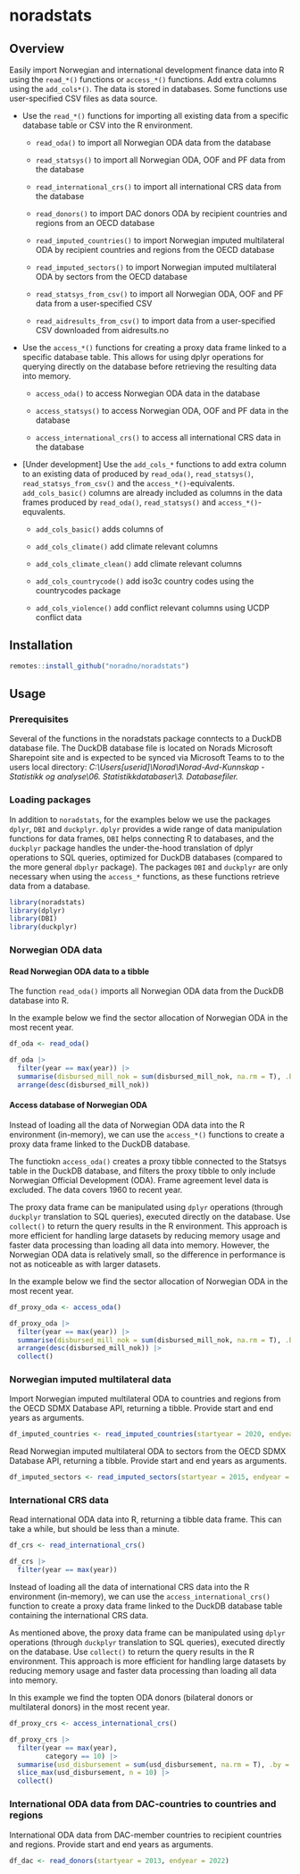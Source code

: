 # noradstats


## Overview

Easily import Norwegian and international development finance data into
R using the `read_*()` functions or `access_*()` functions. Add extra
columns using the `add_cols*()`. The data is stored in databases. Some
functions use user-specified CSV files as data source.

- Use the `read_*()` functions for importing all existing data from a
  specific database table or CSV into the R environment.

  - `read_oda()` to import all Norwegian ODA data from the database

  - `read_statsys()` to import all Norwegian ODA, OOF and PF data from
    the database

  - `read_international_crs()` to import all international CRS data from
    the database

  - `read_donors()` to import DAC donors ODA by recipient countries and
    regions from an OECD database

  - `read_imputed_countries()` to import Norwegian imputed multilateral
    ODA by recipient countries and regions from the OECD database

  - `read_imputed_sectors()` to import Norwegian imputed multilateral
    ODA by sectors from the OECD database

  - `read_statsys_from_csv()` to import all Norwegian ODA, OOF and PF
    data from a user-specified CSV

  - `read_aidresults_from_csv()` to import data from a user-specified
    CSV downloaded from aidresults.no

- Use the `access_*()` functions for creating a proxy data frame linked
  to a specific database table. This allows for using dplyr operations
  for querying directly on the database before retrieving the resulting
  data into memory.

  - `access_oda()` to access Norwegian ODA data in the database

  - `access_statsys()` to access Norwegian ODA, OOF and PF data in the
    database

  - `access_international_crs()` to access all international CRS data in
    the database

- \[Under development\] Use the `add_cols_*` functions to add extra
  column to an existing data of produced by `read_oda()`,
  `read_statsys()`, `read_statsys_from_csv()` and the
  `access_*()`-equivalents. `add_cols_basic()` columns are already
  included as columns in the data frames produced by `read_oda()`,
  `read_statsys()` and `access_*()`-equvalents.

  - `add_cols_basic()` adds columns of

  - `add_cols_climate()` add climate relevant columns

  - `add_cols_climate_clean()` add climate relevant columns

  - `add_cols_countrycode()` add iso3c country codes using the
    countrycodes package

  - `add_cols_violence()` add conflict relevant columns using UCDP
    conflict data

## Installation

``` r
remotes::install_github("noradno/noradstats")
```

## Usage

### Prerequisites

Several of the functions in the noradstats package conntects to a DuckDB
database file. The DuckDB database file is located on Norads Microsoft
Sharepoint site and is expected to be synced via Microsoft Teams to to
the users local directory:
*C:\Users\[userid\]\Norad\Norad-Avd-Kunnskap - Statistikk og analyse\06.
Statistikkdatabaser\3. Databasefiler.*

### Loading packages

In addition to `noradstats`, for the examples below we use the packages
`dplyr`, `DBI` and `duckplyr`. `dplyr` provides a wide range of data
manipulation functions for data frames, `DBI` helps connecting R to
databases, and the `duckplyr` package handles the under-the-hood
translation of dplyr operations to SQL queries, optimized for DuckDB
databases (compared to the more general `dbplyr` package). The packages
`DBI` and `duckplyr` are only necessary when using the `access_*`
functions, as these functions retrieve data from a database.

``` r
library(noradstats)
library(dplyr)
library(DBI)
library(duckplyr)
```

### Norwegian ODA data

#### Read Norwegian ODA data to a tibble

The function `read_oda()` imports all Norwegian ODA data from the DuckDB
database into R.

In the example below we find the sector allocation of Norwegian ODA in
the most recent year.

``` r
df_oda <- read_oda()

df_oda |> 
  filter(year == max(year)) |> 
  summarise(disbursed_mill_nok = sum(disbursed_mill_nok, na.rm = T), .by = target_area) |> 
  arrange(desc(disbursed_mill_nok))
```

#### Access database of Norwegian ODA

Instead of loading all the data of Norwegian ODA data into the R
environment (in-memory), we can use the `access_*()` functions to create
a proxy data frame linked to the DuckDB database.

The functiokn `access_oda()` creates a proxy tibble connected to the
Statsys table in the DuckDB database, and filters the proxy tibble to
only include Norwegian Official Development (ODA). Frame agreement level
data is excluded. The data covers 1960 to recent year.

The proxy data frame can be manipulated using `dplyr` operations
(through `duckplyr` translation to SQL queries), executed directly on
the database. Use `collect()` to return the query results in the R
environment. This approach is more efficient for handling large datasets
by reducing memory usage and faster data processing than loading all
data into memory. However, the Norwegian ODA data is relatively small,
so the difference in performance is not as noticeable as with larger
datasets.

In the example below we find the sector allocation of Norwegian ODA in
the most recent year.

``` r
df_proxy_oda <- access_oda()

df_proxy_oda |> 
  filter(year == max(year)) |> 
  summarise(disbursed_mill_nok = sum(disbursed_mill_nok, na.rm = T), .by = target_area) |> 
  arrange(desc(disbursed_mill_nok)) |> 
  collect()
```

### Norwegian imputed multilateral data

Import Norwegian imputed multilateral ODA to countries and regions from
the OECD SDMX Database API, returning a tibble. Provide start and end
years as arguments.

``` r
df_imputed_countries <- read_imputed_countries(startyear = 2020, endyear = 2022)
```

Read Norwegian imputed multilateral ODA to sectors from the OECD SDMX
Database API, returning a tibble. Provide start and end years as
arguments.

``` r
df_imputed_sectors <- read_imputed_sectors(startyear = 2015, endyear = 2022)
```

### International CRS data

Read international ODA data into R, returning a tibble data frame. This
can take a while, but should be less than a minute.

``` r
df_crs <- read_international_crs()

df_crs |> 
  filter(year == max(year))
```

Instead of loading all the data of international CRS data into the R
environment (in-memory), we can use the `access_international_crs()`
function to create a proxy data frame linked to the DuckDB database
table containing the international CRS data.

As mentioned above, the proxy data frame can be manipulated using
`dplyr` operations (through `duckplyr` translation to SQL queries),
executed directly on the database. Use `collect()` to return the query
results in the R environment. This approach is more efficient for
handling large datasets by reducing memory usage and faster data
processing than loading all data into memory.

In this example we find the topten ODA donors (bilateral donors or
multilateral donors) in the most recent year.

``` r
df_proxy_crs <- access_international_crs()

df_proxy_crs |> 
  filter(year == max(year),
         category == 10) |> 
  summarise(usd_disbursement = sum(usd_disbursement, na.rm = T), .by = donor_name) |> 
  slice_max(usd_disbursement, n = 10) |> 
  collect()
```

### International ODA data from DAC-countries to countries and regions

International ODA data from DAC-member countries to recipient countries
and regions. Provide start and end years as arguments.

``` r
df_dac <- read_donors(startyear = 2013, endyear = 2022)
```
